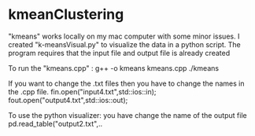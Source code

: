 # kmeanClustering
"kmeans" works locally on my mac computer with some minor issues.
I created "k-meansVisual.py" to visualize the data in a python script.
The program requires that the input file and output file is already created

To run the "kmeans.cpp" :
g++ -o kmeans kmeans.cpp
./kmeans

If you want to change the .txt files then you have to change the names in the .cpp file.
fin.open("input4.txt",std::ios::in);
fout.open("output4.txt",std::ios::out);

To use the python visualizer:
you have change the name of the output file
pd.read_table("output2.txt",..
